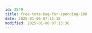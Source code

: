 ```yaml
---
id: 3549
title: free-tote-bag-for-spending-100
date: 2025-01-06 07:15:18
modified: 2025-01-06 07:15:38
---
```



